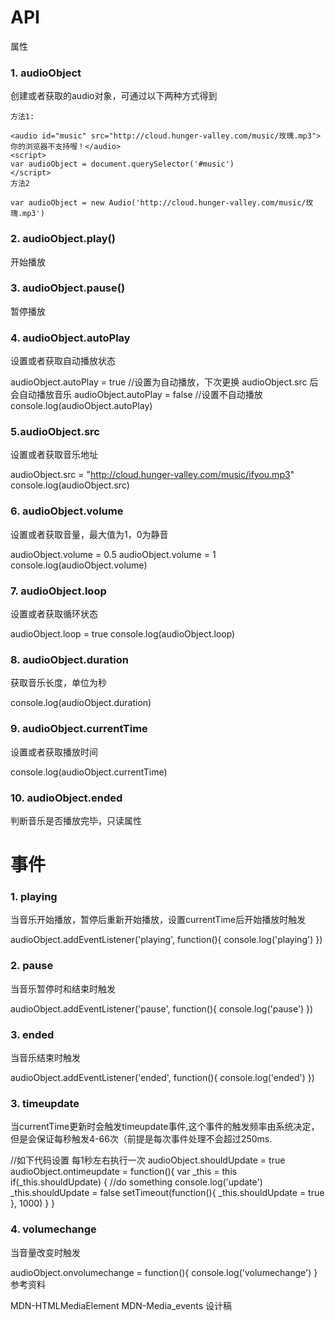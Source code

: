 # API

属性

### 1. audioObject

创建或者获取的audio对象，可通过以下两种方式得到
```
方法1:

<audio id="music" src="http://cloud.hunger-valley.com/music/玫瑰.mp3">你的浏览器不支持喔！</audio>
<script>
var audioObject = document.querySelector('#music')
</script>
方法2

var audioObject = new Audio('http://cloud.hunger-valley.com/music/玫瑰.mp3')
```
### 2. audioObject.play()

开始播放

### 3. audioObject.pause()

暂停播放

### 4. audioObject.autoPlay

设置或者获取自动播放状态

audioObject.autoPlay = true  //设置为自动播放，下次更换 audioObject.src 后会自动播放音乐
audioObject.autoPlay = false //设置不自动播放
console.log(audioObject.autoPlay)
### 5.audioObject.src

设置或者获取音乐地址

audioObject.src = "http://cloud.hunger-valley.com/music/ifyou.mp3"
console.log(audioObject.src)
### 6. audioObject.volume

设置或者获取音量，最大值为1，0为静音

audioObject.volume = 0.5
audioObject.volume = 1
console.log(audioObject.volume)
### 7. audioObject.loop

设置或者获取循环状态

audioObject.loop = true
console.log(audioObject.loop)
### 8. audioObject.duration

获取音乐长度，单位为秒

console.log(audioObject.duration)
### 9. audioObject.currentTime

设置或者获取播放时间

console.log(audioObject.currentTime)
### 10. audioObject.ended

判断音乐是否播放完毕，只读属性

# 事件

### 1. playing

当音乐开始播放，暂停后重新开始播放，设置currentTime后开始播放时触发

audioObject.addEventListener('playing', function(){
  console.log('playing')
})
### 2. pause

当音乐暂停时和结束时触发

audioObject.addEventListener('pause', function(){
  console.log('pause')
})
### 3. ended

当音乐结束时触发

audioObject.addEventListener('ended', function(){
  console.log('ended')
})
### 3. timeupdate

当currentTime更新时会触发timeupdate事件,这个事件的触发频率由系统决定，但是会保证每秒触发4-66次（前提是每次事件处理不会超过250ms.

//如下代码设置 每1秒左右执行一次
audioObject.shouldUpdate = true
audioObject.ontimeupdate = function(){
  var _this = this
  if(_this.shouldUpdate) {
     //do something
     console.log('update')
     _this.shouldUpdate = false
    setTimeout(function(){
      _this.shouldUpdate = true
    }, 1000)
  }
}
###  4. volumechange

当音量改变时触发

audioObject.onvolumechange = function(){
  console.log('volumechange')
}
参考资料

MDN-HTMLMediaElement
MDN-Media_events
设计稿
